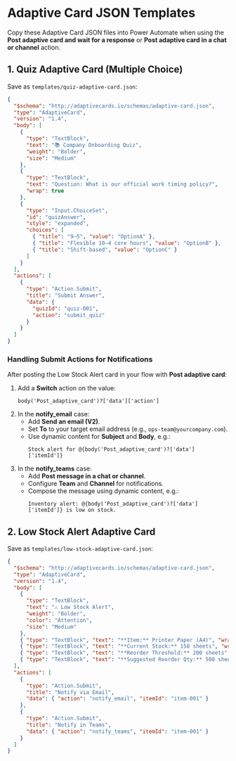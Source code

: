 # Adaptive Card JSON Templates

Copy these Adaptive Card JSON files into Power Automate when using the **Post adaptive card and wait for a response** or **Post adaptive card in a chat or channel** action.

## 1. Quiz Adaptive Card (Multiple Choice)

Save as `templates/quiz-adaptive-card.json`:
```json
{
  "$schema": "http://adaptivecards.io/schemas/adaptive-card.json",
  "type": "AdaptiveCard",
  "version": "1.4",
  "body": [
    {
      "type": "TextBlock",
      "text": "📚 Company Onboarding Quiz",
      "weight": "Bolder",
      "size": "Medium"
    },
    {
      "type": "TextBlock",
      "text": "Question: What is our official work timing policy?",
      "wrap": true
    },
    {
      "type": "Input.ChoiceSet",
      "id": "quizAnswer",
      "style": "expanded",
      "choices": [
        { "title": "9–5", "value": "OptionA" },
        { "title": "Flexible 10–4 core hours", "value": "OptionB" },
        { "title": "Shift-based", "value": "OptionC" }
      ]
    }
  ],
  "actions": [
    {
      "type": "Action.Submit",
      "title": "Submit Answer",
      "data": {
        "quizId": "quiz-001",
        "action": "submit_quiz"
      }
    }
  ]
}
```

### Handling Submit Actions for Notifications

After posting the Low Stock Alert card in your flow with **Post adaptive card**:

1. Add a **Switch** action on the value:
   ```
   body('Post_adaptive_card')?['data']['action']
   ```
2. In the **notify_email** case:
   - Add **Send an email (V2)**.
   - Set **To** to your target email address (e.g., `ops-team@yourcompany.com`).
   - Use dynamic content for **Subject** and **Body**, e.g.:
     ```
     Stock alert for @{body('Post_adaptive_card')?['data']['itemId']}
     ```
3. In the **notify_teams** case:
   - Add **Post message in a chat or channel**.
   - Configure **Team** and **Channel** for notifications.
   - Compose the message using dynamic content, e.g.:
     ```
     Inventory alert: @{body('Post_adaptive_card')?['data']['itemId']} is low on stock.
     ```

## 2. Low Stock Alert Adaptive Card

Save as `templates/low-stock-adaptive-card.json`:
```json
{
  "$schema": "http://adaptivecards.io/schemas/adaptive-card.json",
  "type": "AdaptiveCard",
  "version": "1.4",
  "body": [
    {
      "type": "TextBlock",
      "text": "⚠️ Low Stock Alert",
      "weight": "Bolder",
      "color": "Attention",
      "size": "Medium"
    },
    { "type": "TextBlock", "text": "**Item:** Printer Paper (A4)", "wrap": true },
    { "type": "TextBlock", "text": "**Current Stock:** 150 sheets", "wrap": true },
    { "type": "TextBlock", "text": "**Reorder Threshold:** 200 sheets", "wrap": true },
    { "type": "TextBlock", "text": "**Suggested Reorder Qty:** 500 sheets", "wrap": true }
  ],
  "actions": [
    {
      "type": "Action.Submit",
      "title": "Notify via Email",
      "data": { "action": "notify_email", "itemId": "item-001" }
    },
    {
      "type": "Action.Submit",
      "title": "Notify in Teams",
      "data": { "action": "notify_teams", "itemId": "item-001" }
    }
  ]
}
```
